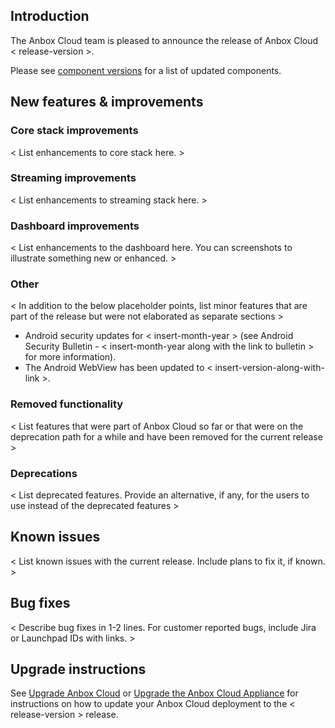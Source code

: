 ## Introduction

The Anbox Cloud team is pleased to announce the release of Anbox Cloud < release-version >.

Please see [component versions](https://anbox-cloud.io/docs/component-versions) for a list of updated components.

## New features & improvements

### Core stack improvements

< List enhancements to core stack here. >

### Streaming improvements

< List enhancements to streaming stack here. >

### Dashboard improvements

< List enhancements to the dashboard here. You can screenshots to illustrate something new or enhanced. >

### Other

< In addition to the below placeholder points, list minor features that are part of the release but were not elaborated as separate sections >

* Android security updates for < insert-month-year > (see Android Security Bulletin - < insert-month-year along with the link to bulletin > for more information).
* The Android WebView has been updated to < insert-version-along-with-link >.

### Removed functionality

< List features that were part of Anbox Cloud so far or that were on the deprecation path for a while and have been removed for the current release >

### Deprecations

< List deprecated features. Provide an alternative, if any, for the users to use instead of the deprecated features >

## Known issues

< List known issues with the current release. Include plans to fix it, if known. >

## Bug fixes

< Describe bug fixes in 1-2 lines. For customer reported bugs, include Jira or Launchpad IDs with links. >

## Upgrade instructions

See [Upgrade Anbox Cloud](https://anbox-cloud.io/docs/howto/update/upgrade-anbox) or [Upgrade the Anbox Cloud Appliance](https://anbox-cloud.io/docs/howto/update/upgrade-appliance) for instructions on how to update your Anbox Cloud deployment to the < release-version > release.
